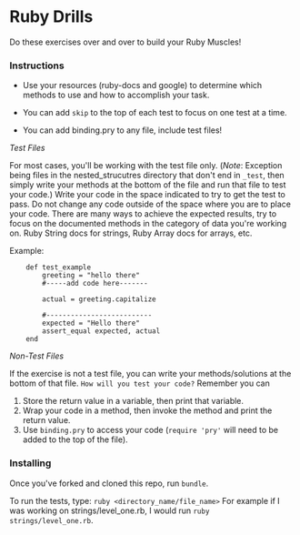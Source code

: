 # Ruby Drills

Do these exercises over and over to build your Ruby Muscles!

### Instructions

* Use your resources (ruby-docs and google) to determine which methods to use and how to accomplish your task.

* You can add `skip` to the top of each test to focus on one test at a time.

* You can add binding.pry to any file, include test files!


*Test Files*

For most cases, you'll be working with the test file only. (*Note*: Exception being files in the nested_strucutres directory that don't end in `_test`, then simply write your methods at the bottom of the file and run that file to test your code.)
Write your code in the space indicated to try to get the test to pass. Do not change any code outside of the space where you are to place your code. There are many ways to achieve the expected results, try to focus on the documented methods in the category of data you're working on. Ruby String docs for strings, Ruby Array docs for arrays, etc.

Example:
```
    def test_example
        greeting = "hello there"
        #-----add code here-------

        actual = greeting.capitalize

        #--------------------------
        expected = "Hello there"
        assert_equal expected, actual
    end
```
*Non-Test Files*

If the exercise is not a test file, you can write your methods/solutions at the bottom of that file. 
`How will you test your code?`
Remember you can 
1. Store the return value in a variable, then print that variable.
1. Wrap your code in a method, then invoke the method and print the return value.
1. Use `binding.pry` to access your code (`require 'pry'` will need to be added to the top of the file).

### Installing

Once you've forked and cloned this repo, run `bundle`.

To run the tests, type:
`ruby <directory_name/file_name>`
For example if I was working on strings/level_one.rb, I would run
`ruby strings/level_one.rb`. 

